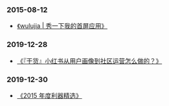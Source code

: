 
### 2015-08-12

- [《wulujia | 秀一下我的首屏应用》](https://www.jianshu.com/p/85a0f44b15d1)


### 2019-12-28

- [《『干货』小红书从用户画像到社区运营怎么做的？》](https://mp.weixin.qq.com/s/tBXCiy01Yf-2Zep0YAm3uw)


### 2019-12-30

- [《2015 年度利器精选》](http://liqi.io/best-of-2015/)
